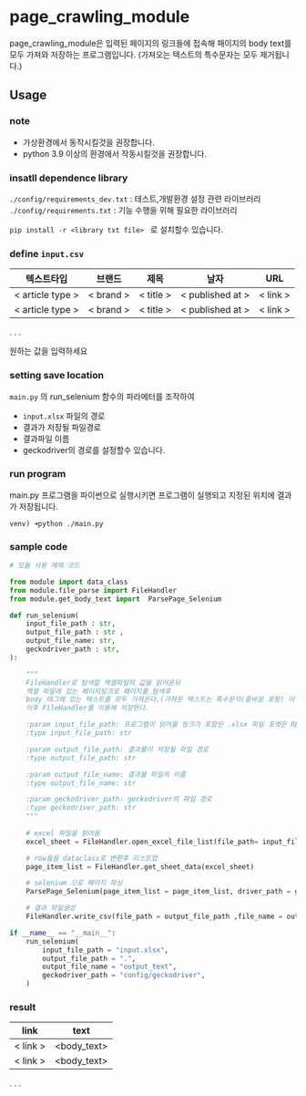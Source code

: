 # page_crawling_module
page_crawling_module은 입력된 페이지의 링크들에 접속해 패이지의 body text를 모두 가져와 
저장하는 프로그램입니다.
(가져오는 텍스트의 특수문자는 모두 제거됩니다.)

## Usage
### note
* 가상환경에서 동작시킬것을 권장합니다.
* python 3.9 이상의 환경에서 작동시킬것을 권장합니다.

### insatll dependence library

`./config/requirements_dev.txt` : 테스트,개발환경 설정 관련 라이브러리
`./config/requirements.txt` : 기능 수행을 위해 필요한 라이브러리


```pip install -r <library txt file> ``` 로 설치할수 있습니다.

### define `input.csv`

|텍스트타입|브랜드|제목|날자|URL|
|---|:---:|:---:|:---:|:---:|
|< article type >|< brand >|< title >|< published at >|< link >
|< article type >|< brand >|< title >|< published at >|< link >
.
.
.

원하는 값을 입력하세요

### setting save location
```main.py``` 의 run_selenium 함수의 파라메터를 조작하여 
* ```input.xlsx``` 파일의 경로
* 결과가 저장될 파일경로
* 결과파일 이름
* geckodriver의 경로를 설정할수 있습니다.

### run program
main.py 프로그램을 파이썬으로 실행시키면 프로그램이 실행되고 지정된 위치에 결과가 저장됩니다.
`````` 
venv) ➜python ./main.py
``````

### sample code
`````` python
# 모듈 사용 예제 코드

from module import data_class
from module.file_parse import FileHandler
from module.get_body_text import  ParsePage_Selenium

def run_selenium(
    input_file_path : str,
    output_file_path : str ,
    output_file_name: str,
    geckodriver_path : str, 
):

    """  
    FileHandler로 탐색할 액셀파일의 값을 읽어온뒤 
    액셀 파일에 있는 페이지링크로 패이지를 탐색후 
    body 태그에 있는 텍스트를 모두 가져온다.(갸져온 텍스트는 특수문자(줄바꿈 포함) 이 제거되있음)
    이후 FileHandler를 이용해 저장한다.

    :param input_file_path: 프로그램이 읽어올 링크가 포함된 .xlsx 파일 포멧은 README.md 참조 
    :type input_file_path: str

    :param output_file_path: 결과물이 저장될 파일 경로
    :type output_file_path: str

    :param output_file_name: 결과물 파일의 이름
    :type output_file_name: str

    :param geckodriver_path: geckodriver의 파일 경로 
    :type geckodriver_path: str
    """
    
    # excel 파일을 읽어옴
    excel_sheet = FileHandler.open_excel_file_list(file_path= input_file_path)

    # row들을 dataclass로 변환후 리스트업
    page_item_list = FileHandler.get_sheet_data(excel_sheet)

    # selenium 으로 페이지 파싱
    ParsePage_Selenium(page_item_list = page_item_list, driver_path = geckodriver_path).get_result()

    # 결과 파일생성
    FileHandler.write_csv(file_path = output_file_path ,file_name = output_file_name ,page_item_list= page_item_list)

if __name__ == "__main__":
    run_selenium(
        input_file_path = "input.xlsx",
        output_file_path = ".",
        output_file_name = "output_text",
        geckodriver_path = "config/geckodriver",
    )
``````

### result

|link|text|
|---|:---:|
|< link >|<body_text>
|< link >|<body_text>
.
.
.
